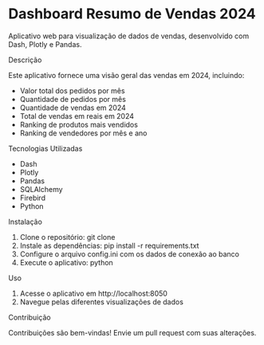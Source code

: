 # Dashboard Resumo de Vendas 2024

Aplicativo web para visualização de dados de vendas, desenvolvido com Dash, Plotly e Pandas.

Descrição

Este aplicativo fornece uma visão geral das vendas em 2024, incluindo:

- Valor total dos pedidos por mês
- Quantidade de pedidos por mês
- Quantidade de vendas em 2024
- Total de vendas em reais em 2024
- Ranking de produtos mais vendidos
- Ranking de vendedores por mês e ano

Tecnologias Utilizadas

- Dash
- Plotly
- Pandas
- SQLAlchemy
- Firebird
- Python

Instalação

1. Clone o repositório: git clone 
2. Instale as dependências: pip install -r requirements.txt
3. Configure o arquivo config.ini com os dados de conexão ao banco
4. Execute o aplicativo: python 

Uso

1. Acesse o aplicativo em http://localhost:8050
2. Navegue pelas diferentes visualizações de dados

Contribuição

Contribuições são bem-vindas! Envie um pull request com suas alterações.
